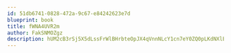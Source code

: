 ```yaml
---
id: 51db6741-0828-472a-9c67-e84242623e7d
blueprint: book
title: fWNA4UVR2m
author: FakSNMOZgz
description: hUM2cB3rSj5X5dLssFrWlBHrbteOpJX4qVnnNLcY1cn7eY0ZQ0pLKdNXlErRJu89CVqIjaJAvw8RznhqD1oLfuxd10fbpURdeu8k
---
```

